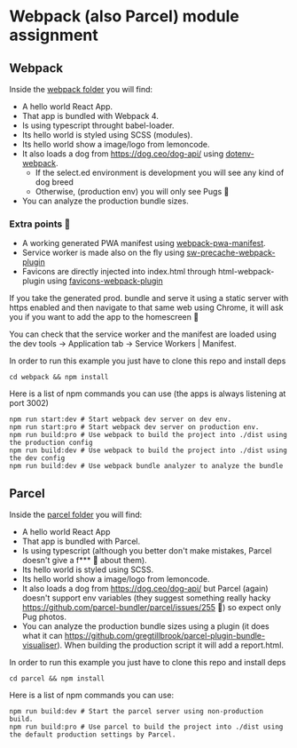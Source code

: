 # Webpack (also Parcel) module assignment

## Webpack
Inside the [webpack folder](./webpack) you will find:

- A hello world React App.
- That app is bundled with Webpack 4.
- Is using typescript throught babel-loader.
- Its hello world is styled using SCSS (modules).
- Its hello world show a image/logo from lemoncode.
- It also loads a dog from https://dog.ceo/dog-api/ using [dotenv-webpack](https://www.npmjs.com/package/dotenv-webpack).
    - If the select.ed environment is development you will see any kind of dog breed
    - Otherwise, (production env) you will only see Pugs 🐶
- You can analyze the production bundle sizes.

### Extra points 👻
- A working generated PWA manifest using [webpack-pwa-manifest](https://github.com/arthurbergmz/webpack-pwa-manifest).
- Service worker is made also on the fly using [sw-precache-webpack-plugin](https://github.com/goldhand/sw-precache-webpack-plugin)
- Favicons are directly injected into index.html through html-webpack-plugin using [favicons-webpack-plugin](https://github.com/jantimon/favicons-webpack-plugin)

If you take the generated prod. bundle and serve it using a static server with https enabled and then navigate to that same web using Chrome, it will ask you if you want to add the app to the homescreen 📲

You can check that the service worker and the manifest are loaded using the dev tools -> Application tab -> Service Workers | Manifest.



In order to run this example you just have to clone this repo and install deps

```
cd webpack && npm install
```
Here is a list of npm commands you can use (the apps is always listening at port 3002)

```
npm run start:dev # Start webpack dev server on dev env.
npm run start:pro # Start webpack dev server on production env.
npm run build:pro # Use webpack to build the project into ./dist using the production config
npm run build:dev # Use webpack to build the project into ./dist using the dev config
npm run build:dev # Use webpack bundle analyzer to analyze the bundle
```

## Parcel

Inside the [parcel folder](./parcel) you will find:

- A hello world React App
- That app is bundled with Parcel.
- Is using typescript (although you better don't make mistakes, Parcel doesn't give a f*** 🤭 about them).
- Its hello world is styled using SCSS.
- Its hello world show a image/logo from lemoncode.
- It also loads a dog from https://dog.ceo/dog-api/ but Parcel (again) doesn't support env variables (they suggest something really hacky https://github.com/parcel-bundler/parcel/issues/255 🤔) so expect only Pug photos.
- You can analyze the production bundle sizes using a plugin (it does what it can https://github.com/gregtillbrook/parcel-plugin-bundle-visualiser). When building the production script it will add a report.html.

In order to run this example you just have to clone this repo and install deps

```
cd parcel && npm install
```

Here is a list of npm commands you can use:

```
npm run build:dev # Start the parcel server using non-production build.
npm run build:pro # Use parcel to build the project into ./dist using the default production settings by Parcel.
```
